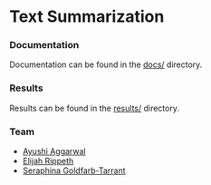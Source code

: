 # Text Summarization

### Documentation

Documentation can be found in the [docs/](./docs/) directory.

### Results

Results can be found in the [results/](./results/) directory.

### Team

- [Ayushi Aggarwal](mailto:ayushiag@uw.edu)
- [Elijah Rippeth](mailto:rippeth@uw.edu)
- [Seraphina Goldfarb-Tarrant](mailto:serif@uw.edu)
